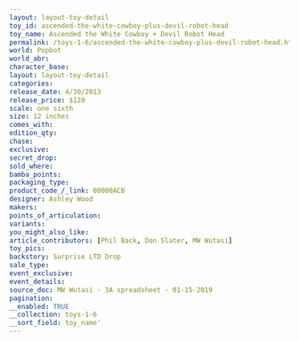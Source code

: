 ```yaml
---
layout: layout-toy-detail 
toy_id: ascended-the-white-cowboy-plus-devil-robot-head
toy_name: Ascended the White Cowboy + Devil Robot Head
permalink: /toys-1-6/ascended-the-white-cowboy-plus-devil-robot-head.html
world: Popbot
world_abr: 
character_base: 
layout: layout-toy-detail
categories: 
release_date: 4/30/2013
release_price: $120 
scale: one sixth
size: 12 inches
comes_with: 
edition_qty: 
chase: 
exclusive: 
secret_drop: 
sold_where: 
bamba_points: 
packaging_type: 
product_code_/_link: 00000ACB
designer: Ashley Wood
makers: 
points_of_articulation: 
variants: 
you_might_also_like: 
article_contributors: [Phil Back, Don Slater, MW Wutasi]
toy_pics: 
backstory: Surprise LTD Drop
sale_type: 
event_exclusive: 
event_details: 
source_doc: MW Wutasi - 3A spreadsheet - 01-15-2019
pagination: 
__enabled: TRUE
__collection: toys-1-6
__sort_field: toy_name'
---
```

